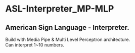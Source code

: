 # ASL-Interpreter_MP-MLP

## American Sign Language - Interpreter.
Build with Media Pipe & Multi Level Perceptron architecture.<br>Can interpret 1~10 numbers.
